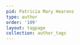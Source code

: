 ```yaml
---
pid: Patricia Mary Hearons
type: author
order: '109'
layout: tagpage
collection: author_tags
---
```

